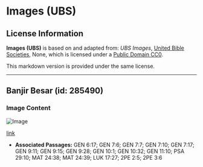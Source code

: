 # Images (UBS)

## License Information

**Images (UBS)** is based on and adapted from: _UBS Images_, [United Bible Societies](https://unitedbiblesocieties.org/), None, which is licensed under a [Public Domain CC0](https://creativecommons.org/public-domain/cc0/).

This markdown version is provided under the same license.



--------------------------------

## Banjir Besar (id: 285490)

### Image Content

![Image](https://cdn.aquifer.bible/aquifer-content/resources/Media/WEB-0865_great_flood.jpg)

[link](https://cdn.aquifer.bible/aquifer-content/resources/Media/WEB-0865_great_flood.jpg)

* **Associated Passages:** GEN 6:17; GEN 7:6; GEN 7:7; GEN 7:10; GEN 7:17; GEN 9:11; GEN 9:15; GEN 9:28; GEN 10:1; GEN 10:32; GEN 11:10; PSA 29:10; MAT 24:38; MAT 24:39; LUK 17:27; 2PE 2:5; 2PE 3:6

